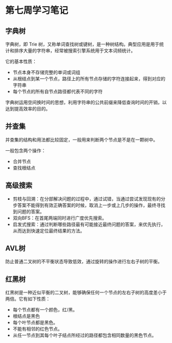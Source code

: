 # 第七周学习笔记

## 字典树

字典树，即 Trie 树，又称单词查找树或键树，是一种树结构。典型应用是用于统计和排序大量的字符串，经常被搜索引擎系统用于文本词频统计。

它的基本性质：

- 节点本身不存储完整的单词或词组
- 从根结点到某一个节点，路径上的所有节点存储的字符连接起来，得到对应的字符串
- 每个节点的所有自节点路径都代表不同的字符

字典树运用空间换时间的思想，利用字符串的公共前缀来降低查询时间的开销，以达到提高效率的目的。

## 并查集

并查集的结构和用法都比较固定，一般用来判断两个节点是不是在一颗树中。

一般包含两个操作：

- 合并节点
- 查找根结点

## 高级搜索

- 剪枝与回溯：在分部解决问题的过程中，通过试错，当通过尝试发现现有的分步答案不能得到有效正确答案的时候，取消上一步或上几步的操作，最终寻找到问题的答案。
- 双向BFS：在首尾两端同时进行广度优先搜索。
- 启发式搜索：通过判断哪些路径最有可能接近最终问题的答案，来优先执行，从而达到快速定位最终结果的方法。

## AVL树

防止普通二叉树的不平衡状态导致低效，通过旋转的操作进行左右子树的平衡。

## 红黑树

红黑树是一种近似平衡的二叉树，能够确保任何一个节点的左右子树的高度差小于两倍。它有如下性质：

- 每个节点都有一个颜色，红/黑。
- 根结点是黑色
- 每个叶节点都是黑色。
- 不能有相邻的红色节点。
- 从任一节点到其每个叶子结点所经过的路径都包含相同数量的黑色节点。